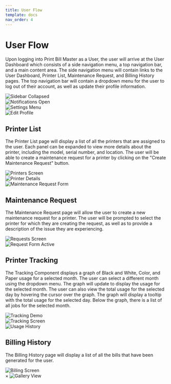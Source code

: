 ```yaml
---
title: User Flow
template: docs
nav_order: 4
---
```


# **User Flow**

<link rel="stylesheet" type="text/css" href="{{ site.baseurl }}/assets/css/gallery.css">

Upon logging into Print Bill Master as a User, the user will arrive at the User Dashboard which consists of a side navigation menu, a top navigation bar, and a main content area. The side navigation menu will contain links to the User Dashboard, Printer List, Maintenance Request, and Billing History pages. The top navigation bar will contain a dropdown menu for the user to log out of their account, as well as update their profile information.

<div class="gallery">
  <div class="gallery-item"><img src="{{ site.baseurl }}/assets/images/first_time_login/interface/sidebar_collapsed.png" alt="Sidebar Collapsed"></div>
  <div class="gallery-item"><img src="{{ site.baseurl }}/assets/images/first_time_login/interface/notifications_open.png" alt="Notifications Open"></div>
  <div class="gallery-item"><img src="{{ site.baseurl }}/assets/images/first_time_login/interface/settings_dashboard_expanded.png" alt="Settings Menu"></div>
  <div class="gallery-item"><img src="{{ site.baseurl }}/assets/images/first_time_login/interface/edit_profile_screen.png" alt="Edit Profile"></div>
</div>

## **Printer List**

The Printer List page will display a list of all the printers that are assigned to the user. Each panel can be expanded to view more details about the printer, including the model, serial number, and location. The user will be able to create a maintenance request for a printer by clicking on the "Create Maintenance Request" button.

<div class="gallery">
  <div class="gallery-item"><img src="{{ site.baseurl }}/assets/images/first_time_login/printers/printers_screen.png" alt="Printers Screen"></div>
</div>

<div class="gallery">
  <div class="gallery-item"><img src="{{ site.baseurl }}/assets/images/first_time_login/printers/printers_screen_expanded.png" alt="Printer Details"></div>
  <div class="gallery-item"><img src="{{ site.baseurl }}/assets/images/first_time_login/printers/printers_screen_maintenance_request_filled.png" alt="Maintenance Request Form"></div>
</div>

## **Maintenance Request**

The Maintenance Request page will allow the user to create a new maintenance request for a printer. The user will be prompted to select the printer for which they are creating the request, as well as to provide a description of the issue they are experiencing.

<div class="gallery">
  <div class="gallery-item"><img src="{{ site.baseurl }}/assets/images/first_time_login/maintenance_requests/requests_screen.png" alt="Requests Screen"></div>
  <div class="gallery-item"><img src="{{ site.baseurl }}/assets/images/first_time_login/maintenance_requests/requests_screen_form_active.png" alt="Request Form Active"></div>
</div>

## **Printer Tracking**

The Tracking Component displays a graph of Black and White, Color, and Paper usage for a selected month. The user can select a different month using the dropdown menu. The graph will update to display the usage for the selected month. The user can also view the total usage for the selected day by hovering the cursor over the graph. The graph will display a tooltip with the total usage for the selected day. Below the graph, there is a list of all jobs for the selected month.

<div class="gallery">
  <div class="gallery-item"><img src="{{ site.baseurl }}/assets/images/first_time_login/tracking/tracking_screen_change_billing_period.gif" alt="Tracking Demo"></div>
</div>
<div class="gallery">
  <div class="gallery-item"><img src="{{ site.baseurl }}/assets/images/first_time_login/tracking/tracking_screen.png" alt="Tracking Screen"></div>
  <div class="gallery-item"><img src="{{ site.baseurl }}/assets/images/first_time_login/tracking/tracking_screen_usage_history.png" alt="Usage History"></div>
</div>

## **Billing History**

The Billing History page will display a list of all the bills that have been generated for the user.

<div class="gallery">
  <div class="gallery-item"><img src="{{ site.baseurl }}/assets/images/first_time_login/billing/billing_screen.png" alt="Billing Screen"></div>
</div>

<!-- Gallery Viewer -->

<div class="gallery-view" id="gallery-view">
  <span class="close-view" id="close-view">&times;</span>
  <img id="gallery-image" src="" alt="Gallery View">
  <div class="gallery-caption" id="gallery-caption"></div>
</div>

<script src="{{ site.baseurl }}/assets/js/gallery.js"></script>
